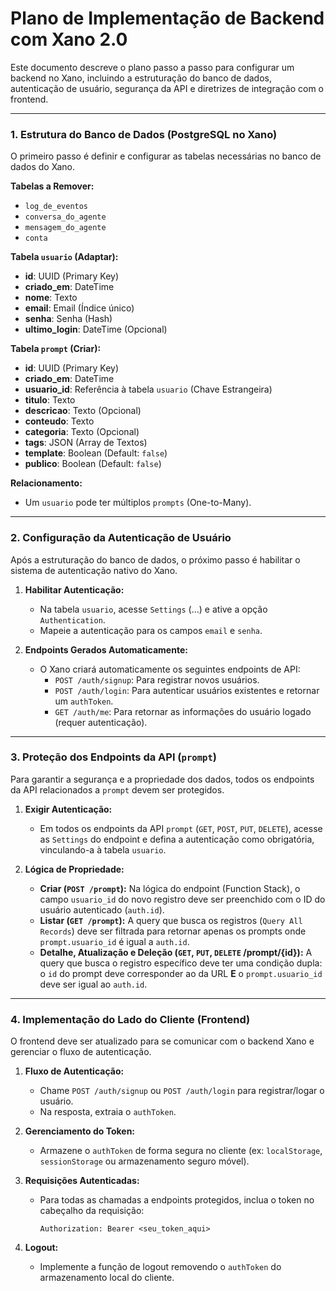 # Plano de Implementação de Backend com Xano 2.0

Este documento descreve o plano passo a passo para configurar um backend no Xano, incluindo a estruturação do banco de dados, autenticação de usuário, segurança da API e diretrizes de integração com o frontend.

---

### 1. Estrutura do Banco de Dados (PostgreSQL no Xano)

O primeiro passo é definir e configurar as tabelas necessárias no banco de dados do Xano.

**Tabelas a Remover:**
- `log_de_eventos`
- `conversa_do_agente`
- `mensagem_do_agente`
- `conta`

**Tabela `usuario` (Adaptar):**
- **id**: UUID (Primary Key)
- **criado_em**: DateTime
- **nome**: Texto
- **email**: Email (Índice único)
- **senha**: Senha (Hash)
- **ultimo_login**: DateTime (Opcional)

**Tabela `prompt` (Criar):**
- **id**: UUID (Primary Key)
- **criado_em**: DateTime
- **usuario_id**: Referência à tabela `usuario` (Chave Estrangeira)
- **titulo**: Texto
- **descricao**: Texto (Opcional)
- **conteudo**: Texto
- **categoria**: Texto (Opcional)
- **tags**: JSON (Array de Textos)
- **template**: Boolean (Default: `false`)
- **publico**: Boolean (Default: `false`)

**Relacionamento:**
- Um `usuario` pode ter múltiplos `prompts` (One-to-Many).

---

### 2. Configuração da Autenticação de Usuário

Após a estruturação do banco de dados, o próximo passo é habilitar o sistema de autenticação nativo do Xano.

1.  **Habilitar Autenticação:**
    - Na tabela `usuario`, acesse `Settings` (...) e ative a opção `Authentication`.
    - Mapeie a autenticação para os campos `email` e `senha`.

2.  **Endpoints Gerados Automaticamente:**
    - O Xano criará automaticamente os seguintes endpoints de API:
      - `POST /auth/signup`: Para registrar novos usuários.
      - `POST /auth/login`: Para autenticar usuários existentes e retornar um `authToken`.
      - `GET /auth/me`: Para retornar as informações do usuário logado (requer autenticação).

---

### 3. Proteção dos Endpoints da API (`prompt`)

Para garantir a segurança e a propriedade dos dados, todos os endpoints da API relacionados a `prompt` devem ser protegidos.

1.  **Exigir Autenticação:**
    - Em todos os endpoints da API `prompt` (`GET`, `POST`, `PUT`, `DELETE`), acesse as `Settings` do endpoint e defina a autenticação como obrigatória, vinculando-a à tabela `usuario`.

2.  **Lógica de Propriedade:**
    - **Criar (`POST /prompt`):** Na lógica do endpoint (Function Stack), o campo `usuario_id` do novo registro deve ser preenchido com o ID do usuário autenticado (`auth.id`).
    - **Listar (`GET /prompt`):** A query que busca os registros (`Query All Records`) deve ser filtrada para retornar apenas os prompts onde `prompt.usuario_id` é igual a `auth.id`.
    - **Detalhe, Atualização e Deleção (`GET`, `PUT`, `DELETE` /prompt/{id}):** A query que busca o registro específico deve ter uma condição dupla: o `id` do prompt deve corresponder ao da URL **E** o `prompt.usuario_id` deve ser igual ao `auth.id`.

---

### 4. Implementação do Lado do Cliente (Frontend)

O frontend deve ser atualizado para se comunicar com o backend Xano e gerenciar o fluxo de autenticação.

1.  **Fluxo de Autenticação:**
    - Chame `POST /auth/signup` ou `POST /auth/login` para registrar/logar o usuário.
    - Na resposta, extraia o `authToken`.

2.  **Gerenciamento do Token:**
    - Armazene o `authToken` de forma segura no cliente (ex: `localStorage`, `sessionStorage` ou armazenamento seguro móvel).

3.  **Requisições Autenticadas:**
    - Para todas as chamadas a endpoints protegidos, inclua o token no cabeçalho da requisição:
      ```
      Authorization: Bearer <seu_token_aqui>
      ```

4.  **Logout:**
    - Implemente a função de logout removendo o `authToken` do armazenamento local do cliente.
